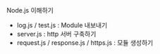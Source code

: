 Node.js 이해하기
- log.js / test.js : Module 내보내기
- server.js : http 서버 구축하기
- request.js / response.js / https.js : 모듈 생성하기